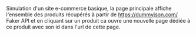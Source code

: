 Simulation d'un site e-commerce basique, la page principale affiche l'ensemble des produits récupérés à partir de https://dummyjson.com/ Faker API
et en cliquant sur un produit ca ouvre une nouvelle page dédiée à ce produit avec son id dans l'url de cette page.
